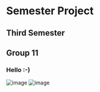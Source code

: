 # Semester Project
## Third Semester
## Group 11
### Hello :-)
![image](https://user-images.githubusercontent.com/90906202/204232940-ce5af8af-f00d-42a1-8945-2bb38f7c0d20.png)
![image](https://user-images.githubusercontent.com/90906202/204233407-715501f4-17c7-4d63-a874-1cd6c4cd9e8d.png)


